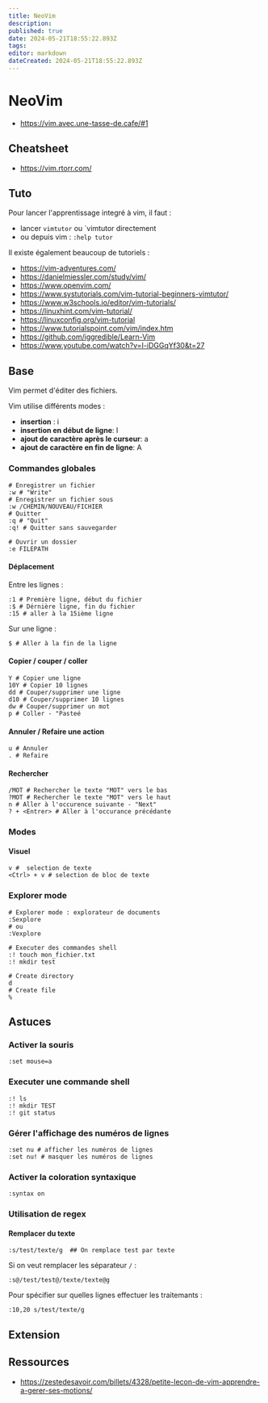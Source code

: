 ```yaml
---
title: NeoVim
description: 
published: true
date: 2024-05-21T18:55:22.893Z
tags: 
editor: markdown
dateCreated: 2024-05-21T18:55:22.893Z
---
```


# NeoVim

- <https://vim.avec.une-tasse-de.cafe/#1>

## Cheatsheet

- <https://vim.rtorr.com/>

## Tuto

Pour lancer l'apprentissage integré à vim, il faut :

- lancer `vimtutor` ou `vimtutor  directement
- ou depuis vim : `:help tutor`

Il existe également beaucoup de tutoriels :

- <https://vim-adventures.com/>
- <https://danielmiessler.com/study/vim/>
- <https://www.openvim.com/>
- <https://www.systutorials.com/vim-tutorial-beginners-vimtutor/>
- <https://www.w3schools.io/editor/vim-tutorials/>
- <https://linuxhint.com/vim-tutorial/>
- <https://linuxconfig.org/vim-tutorial>
- <https://www.tutorialspoint.com/vim/index.htm>
- <https://github.com/iggredible/Learn-Vim>
- <https://www.youtube.com/watch?v=I-iDGGqYf30&t=27>

## Base

Vim permet d'éditer des fichiers.

Vim utilise différents modes :

- **insertion** : i
- **insertion en début de ligne**: I
- **ajout de caractère après le curseur**: a
- **ajout de caractère en fin de ligne**: A


### Commandes globales

```vim
# Enregistrer un fichier
:w # "Write"
# Enregistrer un fichier sous
:w /CHEMIN/NOUVEAU/FICHIER
# Quitter
:q # "Quit"
:q! # Quitter sans sauvegarder

# Ouvrir un dossier
:e FILEPATH
```

#### Déplacement

Entre les lignes :

```vim
:1 # Première ligne, début du fichier
:$ # Dérnière ligne, fin du fichier
:15 # aller à la 15ième ligne
```

Sur une ligne :

```vim
$ # Aller à la fin de la ligne
```

#### Copier / couper / coller

```vim
Y # Copier une ligne
10Y # Copier 10 lignes
dd # Couper/supprimer une ligne
d10 # Couper/supprimer 10 lignes
dw # Couper/supprimer un mot
p # Coller - "Pasteé
```

#### Annuler / Refaire une action

```vim
u # Annuler
. # Refaire
```

#### Rechercher

```vim
/MOT # Rechercher le texte "MOT" vers le bas
?MOT # Rechercher le texte "MOT" vers le haut
n # Aller à l'occurence suivante - "Next"
? + <Entrer> # Aller à l'occurance précédante 
```

### Modes

#### Visuel

```vim
v #  selection de texte
<Ctrl> + v # selection de bloc de texte
```

### Explorer mode

```vim
# Explorer mode : explorateur de documents
:Sexplore
# ou
:Vexplore

# Executer des commandes shell
:! touch mon_fichier.txt
:! mkdir test

# Create directory
d
# Create file
%
```

## Astuces

### Activer la souris

```vim
:set mouse=a
```

### Executer une commande shell

```vim
:! ls
:! mkdir TEST
:! git status
```

### Gérer l'affichage des numéros de lignes

```vim
:set nu # afficher les numéros de lignes
:set nu! # masquer les numéros de lignes
```

### Activer la coloration syntaxique

```vim
:syntax on
```

### Utilisation de regex

#### Remplacer du texte

```vim
:s/test/texte/g  ## On remplace test par texte
```

Si on veut remplacer les séparateur `/` :

```vim
:s@/test/test@/texte/texte@g
```

Pour spécifier sur quelles lignes effectuer les traitemants :

```vim
:10,20 s/test/texte/g
```

## Extension

## Ressources
- <https://zestedesavoir.com/billets/4328/petite-lecon-de-vim-apprendre-a-gerer-ses-motions/>